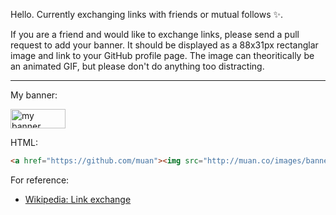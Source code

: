 Hello. Currently exchanging links with friends or mutual follows :sparkles:. 

If you are a friend and would like to exchange links, please send a pull request to add your banner. It should be displayed as a 88x31px rectanglar image and link to your GitHub profile page. The image can theoritically be an animated GIF, but please don't do anything too distracting.

---

My banner: 

<img src="http://muan.co/images/banner.png" width="88" height="31" align="middle" alt="my banner">

HTML:

```html
<a href="https://github.com/muan"><img src="http://muan.co/images/banner.png" width="88" height="31" alt="Mu-An Chiou"></a>
```

For reference:
- [Wikipedia: Link exchange](https://en.wikipedia.org/wiki/Link_exchange)
